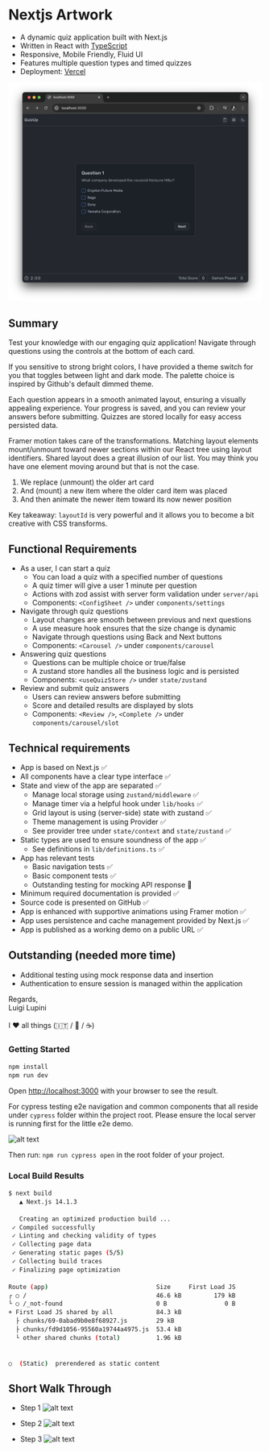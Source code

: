 # Nextjs Artwork

- A dynamic quiz application built with Next.js
- Written in React with [TypeScript](https://www.typescriptlang.org/)
- Responsive, Mobile Friendly, Fluid UI
- Features multiple question types and timed quizzes
- Deployment: [Vercel](https://next-quiz-app.vercel.app/)

![alt text](./capture.png)

## Summary

Test your knowledge with our engaging quiz application! Navigate through questions using the controls at the bottom of each card.

If you sensitive to strong bright colors, I have provided a theme switch for you that toggles between light and dark mode. The palette choice is inspired by Github's default dimmed theme.

Each question appears in a smooth animated layout, ensuring a visually appealing experience. Your progress is saved, and you can review your answers before submitting. Quizzes are stored locally for easy access persisted data.

Framer motion takes care of the transformations. Matching layout elements mount/unmount toward newer sections within our React tree using layout identifiers. Shared layout does a great illusion of our list. You may think you have one element moving around but that is not the case.

1. We replace (unmount) the older art card
2. And (mount) a new item where the older card item was placed
3. And then animate the newer item toward its now newer position

Key takeaway: `layoutId` is very powerful and it allows you to become a bit creative with CSS transforms.

## Functional Requirements
- As a user, I can start a quiz
  - You can load a quiz with a specified number of questions
  - A quiz timer will give a user 1 minute per question
  - Actions with zod assist with server form validation under `server/api`
  - Components: `<ConfigSheet />` under `components/settings`
- Navigate through quiz questions
  - Layout changes are smooth between previous and next questions
  - A use measure hook ensures that the size change is dynamic
  - Navigate through questions using Back and Next buttons
  - Components: `<Carousel />` under `components/carousel`
- Answering quiz questions
  - Questions can be multiple choice or true/false
  - A zustand store handles all the business logic and is persisted
  - Components: `<useQuizStore />` under `state/zustand`
- Review and submit quiz answers
  - Users can review answers before submitting
  - Score and detailed results are displayed by slots
  - Components: `<Review />`, `<Complete />` under `components/carousel/slot`

## Technical requirements
- App is based on Next.js ✅
- All components have a clear type interface ✅
- State and view of the app are separated ✅
  - Manage local storage using `zustand/middleware` ✅
  - Manage timer via a helpful hook under `lib/hooks` ✅
  - Grid layout is using (server-side) state with zustand ✅
  - Theme management is using Provider ✅
  - See provider tree under `state/context` and `state/zustand` ✅
- Static types are used to ensure soundness of the app ✅
  -  See definitions in `lib/definitions.ts` ✅
- App has relevant tests
  - Basic navigation tests ✅
  - Basic component tests ✅
  - Outstanding testing for mocking API response 😬
- Minimum required documentation is provided ✅
- Source code is presented on GitHub ✅
- App is enhanced with supportive animations using Framer motion ✅
- App uses persistence and cache management provided by Next.js ✅
- App is published as a working demo on a public URL ✅

## Outstanding (needed more time)
- Additional testing using mock response data and insertion
- Authentication to ensure session is managed within the application

Regards, <br />
Luigi Lupini <br />
<br />
I ❤️ all things (🇮🇹 / 🛵 / ☕️)<br />

### Getting Started

```bash
npm install
npm run dev
```

Open [http://localhost:3000](http://localhost:3000) with your browser to see the result.

For cypress testing e2e navigation and common components that all reside under `cypress` folder within the project root. Please ensure the local server is running first for the little e2e demo.

![alt text](./capture-cypress.png)

Then run: `npm run cypress open` in the root folder of your project.

### Local Build Results

```bash
$ next build
   ▲ Next.js 14.1.3

   Creating an optimized production build ...
 ✓ Compiled successfully
 ✓ Linting and checking validity of types
 ✓ Collecting page data
 ✓ Generating static pages (5/5)
 ✓ Collecting build traces
 ✓ Finalizing page optimization

Route (app)                              Size     First Load JS
┌ ○ /                                    46.6 kB         179 kB
└ ○ /_not-found                          0 B                0 B
+ First Load JS shared by all            84.3 kB
  ├ chunks/69-0abad9b0e8f68927.js        29 kB
  ├ chunks/fd9d1056-95560a19744a4975.js  53.4 kB
  └ other shared chunks (total)          1.96 kB


○  (Static)  prerendered as static content
```

## Short Walk Through

- Step 1
![alt text](./capture-walk-project-1.png)

- Step 2
![alt text](./capture-walk-project-2.png)

- Step 3
![alt text](./capture-walk-project-3.png)
